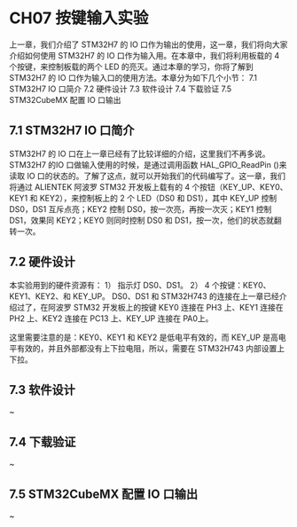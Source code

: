 # CH07 按键输入实验

上一章，我们介绍了 STM32H7 的 IO 口作为输出的使用，这一章，我们将向大家介绍如何使用 STM32H7 的 IO 口作为输入用。在本章中，我们将利用板载的 4 个按键，来控制板载的两个 LED 的亮灭。通过本章的学习，你将了解到 STM32H7 的 IO 口作为输入口的使用方法。本章分为如下几个小节：
7.1 STM32H7 IO 口简介
7.2 硬件设计
7.3 软件设计
7.4 下载验证
7.5 STM32CubeMX 配置 IO 口输出

## 7.1 STM32H7 IO 口简介
STM32H7 的 IO 口在上一章已经有了比较详细的介绍，这里我们不再多说。STM32H7 的IO 口做输入使用的时候，是通过调用函数 HAL_GPIO_ReadPin ()来读取 IO 口的状态的。了解了这点，就可以开始我们的代码编写了。这一章，我们将通过 ALIENTEK 阿波罗 STM32 开发板上载有的 4 个按钮（KEY_UP、KEY0、KEY1 和 KEY2），来控制板上的 2 个 LED（DS0 和 DS1），其中 KEY_UP 控制 DS0，DS1 互斥点亮；KEY2 控制 DS0，按一次亮，再按一次灭；KEY1 控制 DS1，效果同 KEY2；KEY0 则同时控制 DS0 和 DS1，按一次，他们的状态就翻转一次。

## 7.2 硬件设计

本实验用到的硬件资源有：
1） 指示灯 DS0、DS1。
2） 4 个按键：KEY0、KEY1、KEY2、和 KEY_UP。
DS0、DS1 和 STM32H743 的连接在上一章已经介绍过了，在阿波罗 STM32 开发板上的按键 KEY0 连接在 PH3 上、KEY1 连接在 PH2 上、KEY2 连接在 PC13 上、KEY_UP 连接在 PA0上。

这里需要注意的是：KEY0、KEY1 和 KEY2 是低电平有效的，而 KEY_UP 是高电平有效的，并且外部都没有上下拉电阻，所以，需要在 STM32H743 内部设置上下拉。

## 7.3 软件设计
~
## 7.4 下载验证
~
## 7.5 STM32CubeMX 配置 IO 口输出
~


